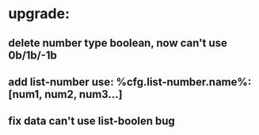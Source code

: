**upgrade:**
===
delete number type boolean, now can't use 0b/1b/-1b
---
add list-number use: %cfg.list-number.name%: \[num1, num2, num3...\]
---
fix data can't use list-boolen bug
---
